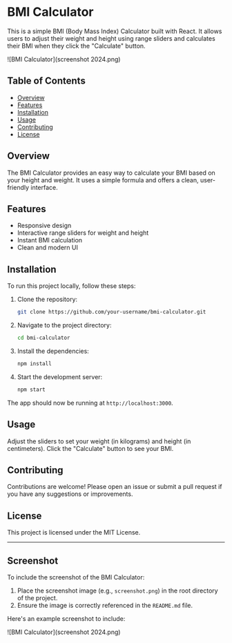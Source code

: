 # BMI Calculator

This is a simple BMI (Body Mass Index) Calculator built with React. It allows users to adjust their weight and height using range sliders and calculates their BMI when they click the "Calculate" button.

![BMI Calculator](screenshot 2024.png)

## Table of Contents

- [Overview](#overview)
- [Features](#features)
- [Installation](#installation)
- [Usage](#usage)
- [Contributing](#contributing)
- [License](#license)

## Overview

The BMI Calculator provides an easy way to calculate your BMI based on your height and weight. It uses a simple formula and offers a clean, user-friendly interface.

## Features

- Responsive design
- Interactive range sliders for weight and height
- Instant BMI calculation
- Clean and modern UI

## Installation

To run this project locally, follow these steps:

1. Clone the repository:

    ```bash
    git clone https://github.com/your-username/bmi-calculator.git
    ```

2. Navigate to the project directory:

    ```bash
    cd bmi-calculator
    ```

3. Install the dependencies:

    ```bash
    npm install
    ```

4. Start the development server:

    ```bash
    npm start
    ```

The app should now be running at `http://localhost:3000`.

## Usage

Adjust the sliders to set your weight (in kilograms) and height (in centimeters). Click the "Calculate" button to see your BMI.

## Contributing

Contributions are welcome! Please open an issue or submit a pull request if you have any suggestions or improvements.

## License

This project is licensed under the MIT License.

---

## Screenshot

To include the screenshot of the BMI Calculator:

1. Place the screenshot image (e.g., `screenshot.png`) in the root directory of the project.
2. Ensure the image is correctly referenced in the `README.md` file.

Here's an example screenshot to include:

![BMI Calculator](screenshot 2024.png)
